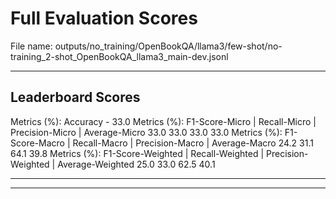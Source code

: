 # Full Evaluation Scores

File name: outputs/no_training/OpenBookQA/llama3/few-shot/no-training_2-shot_OpenBookQA_llama3_main-dev.jsonl


---

## Leaderboard Scores

Metrics (%): Accuracy - 33.0
Metrics (%): F1-Score-Micro | Recall-Micro | Precision-Micro | Average-Micro
                33.0        33.0          33.0        33.0
Metrics (%): F1-Score-Macro | Recall-Macro | Precision-Macro | Average-Macro
                24.2        31.1          64.1        39.8
Metrics (%): F1-Score-Weighted | Recall-Weighted | Precision-Weighted | Average-Weighted
                25.0        33.0          62.5        40.1

---


---

